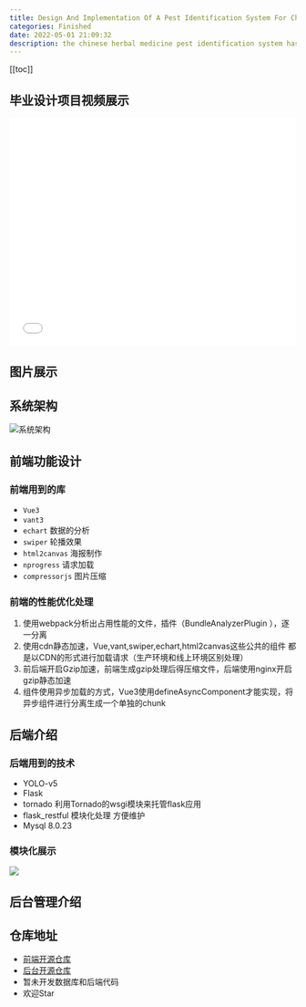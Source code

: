 ```yaml
---
title: Design And Implementation Of A Pest Identification System For Chinese Herbal Medicine Based On Deep Learning
categories: Finished
date: 2022-05-01 21:09:32
description: the chinese herbal medicine pest identification system has been completed vue3 yolo v5 technology stack front end optimization modular back end gzip acceleration open source front end and back end warehouses
---
```

[[toc]]
## 毕业设计项目视频展示

<iframe height=400px width=100% src="//player.bilibili.com/player.html?bvid=BV1UN4y137yk&page=1" scrolling="no" border="0" frameborder="no" framespacing="0" allowfullscreen="true"> </iframe>

## 图片展示


## 系统架构
![系统架构](https://cloud.mr90.top/hexo/4/4c969c9e-cb39-42c8-a665-47fd067fc3df.jpeg)
## 前端功能设计

### 前端用到的库

- `Vue3`
- `vant3`
- `echart`  数据的分析
- `swiper`  轮播效果
- `html2canvas`  海报制作
- `nprogress`  请求加载
- `compressorjs`  图片压缩

### 前端的性能优化处理

1. 使用webpack分析出占用性能的文件，插件（BundleAnalyzerPlugin ），逐一分离
2. 使用cdn静态加速，Vue,vant,swiper,echart,html2canvas这些公共的组件 都是以CDN的形式进行加载请求（生产环境和线上环境区别处理）
3. 前后端开启Gzip加速，前端生成gzip处理后得压缩文件，后端使用nginx开启gzip静态加速
4. 组件使用异步加载的方式，Vue3使用defineAsyncComponent才能实现，将异步组件进行分离生成一个单独的chunk

## 后端介绍

### 后端用到的技术

- YOLO-v5
- Flask
- tornado 利用Tornado的wsgi模块来托管flask应用
- flask_restful 模块化处理 方便维护
- Mysql 8.0.23

### 模块化展示

![](https://cloud.mr90.top/hexo/4/b718ebdf-6b88-49b5-ba8e-57dce92914e1.jpeg)


## 后台管理介绍

## 仓库地址

- [前端开源仓库](https://github.com/Rr210/bs2022)
- [后台开源仓库](https://github.com/Rr210/xpalmworm)
- 暂未开发数据库和后端代码
- 欢迎Star